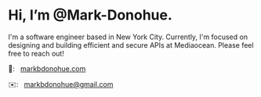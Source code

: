 <h1>Hi, I’m @Mark-Donohue.</h1>

<p>I'm a software engineer based in New York City. Currently, I'm focused on designing and building efficient and secure APIs at Mediaocean. Please feel free to reach out!</p>
<p>🚀: &nbsp; <a href="https://markbdonohue.com">markbdonohue.com</a></p>
<p>✉️: &nbsp; <a href="mailto:markbdonohue@gmail.com">markbdonohue@gmail.com</a></p>
